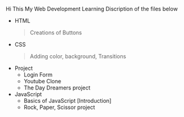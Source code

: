 Hi This My Web Development Learning
 Discription of the files below
 
- HTML
    > Creations of Buttons
- CSS
    > Adding color, background,
    > Transitions
- Project
    -  Login Form
    -  Youtube Clone
    -  The Day Dreamers project
- JavaScript
    - Basics of JavaScript [Introduction]
    - Rock, Paper, Scissor project
